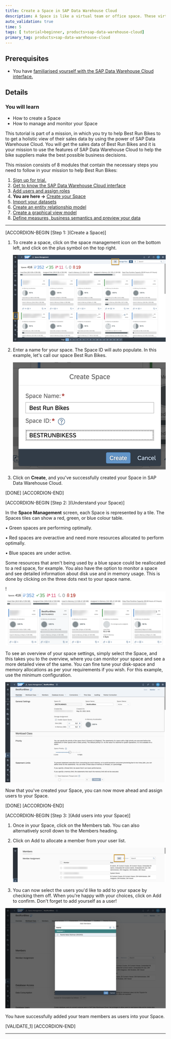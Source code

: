 ```yaml
---
title: Create a Space in SAP Data Warehouse Cloud
description: A Space is like a virtual team or office space. These virtual workspaces are designed for an individual or a group of users to perform their data modeling and data integration. Spaces are totally isolated from each other and can be assigned quotas for available disk space, CPU usage, runtime hours, and memory usage.
auto_validation: true
time: 5
tags: [ tutorial>beginner, products>sap-data-warehouse-cloud]
primary_tag: products>sap-data-warehouse-cloud
---
```


## Prerequisites
 - You have [familiarised yourself with the SAP Data Warehouse Cloud interface.](data-warehouse-cloud-2-interface)

## Details
### You will learn
  - How to create a Space
  - How to manage and monitor your Space

  This tutorial is part of a mission, in which you try to help Best Run Bikes to to get a holistic view of their sales data by using the power of SAP Data Warehouse Cloud. You will get the sales data of Best Run Bikes and it is your mission to use the features of SAP Data Warehouse Cloud to help the bike suppliers make the best possible business decisions.

  This mission consists of 8 modules that contain the necessary steps you need to follow in your mission to help Best Run Bikes:

  1. [Sign up for trial.](data-warehouse-cloud-1-begin-trial)
  2. [Get to know the SAP Data Warehouse Cloud interface](data-warehouse-cloud-2-interface)
  3. [Add users and assign roles](data-warehouse-cloud-3-add-users)
  4. **You are here ->** [Create your Space](data-warehouse-cloud-4-spaces)
  5. [Import your datasets](data-warehouse-cloud-5-import-dataset)
  6. [Create an entity relationship model](data-warehouse-cloud-6-entityrelationship-model)
  7. [Create a graphical view model](data-warehouse-cloud-7-graphicalview)
  8. [Define measures, business semantics and preview your data](data-warehouse-cloud-8-define-measures)

---

[ACCORDION-BEGIN [Step 1: ](Create a Space)]

1.	To create a space, click on the space management icon on the bottom left, and click on the plus symbol on the top right.

    ![Create Space](T04-Picture1.png)

2.	Enter a name for your space. The Space ID will auto populate. In this example, let's call our space Best Run Bikes.

    ![Space Name](T04-Picture2.png)

3.	Click on **Create**, and you've successfully created your Space in SAP Data Warehouse Cloud.

[DONE]
[ACCORDION-END]

[ACCORDION-BEGIN [Step 2: ](Understand your Space)]

In the **Space Management** screen, each Space is represented by a tile. The Spaces tiles can show a red, green, or blue colour table.

•	Green spaces are performing optimally.

•	Red spaces are overactive and need more resources allocated to perform optimally.

•	Blue spaces are under active.

Some resources that aren't being used by a blue space could be reallocated to a red space, for example. You also have the option to monitor a space and see detailed information about disk use and in memory usage. This is done by clicking on the three dots next to your space name.

!![Space Overview](T04-Picture3.png)

To see an overview of your space settings, simply select the Space, and this takes you to the overview, where you can monitor your space and see a more detailed view of the same. You can fine tune your disk-space and memory allocations as per your requirements if you wish. For this example, use the minimum configuration.

![Space Details](T04-Picture4.png)

Now that you've created your Space, you can now move ahead and assign users to your Space.

[DONE]
[ACCORDION-END]

[ACCORDION-BEGIN [Step 3: ](Add users into your Space)]

1.	Once in your Space, click on the Members tab. You can also alternatively scroll down to the Members heading.
2.	Click on Add to allocate a member from your user list.

    ![Add Users](T04-Picture5.png)

3.	You can now select the users you'd like to add to your space by checking them off. When you're happy with your choices, click on Add to confirm. Don't forget to add yourself as a user!

![Select User](T04-Picture6.png)

You have successfully added your team members as users into your Space.

[VALIDATE_1]
[ACCORDION-END]

---
